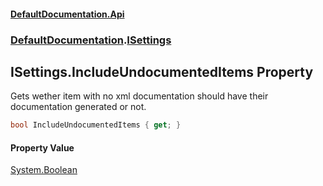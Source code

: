 #### [DefaultDocumentation\.Api](../../index.md 'index')
### [DefaultDocumentation](../../index.md#DefaultDocumentation 'DefaultDocumentation').[ISettings](index.md 'DefaultDocumentation\.ISettings')

## ISettings\.IncludeUndocumentedItems Property

Gets wether item with no xml documentation should have their documentation generated or not\.

```csharp
bool IncludeUndocumentedItems { get; }
```

#### Property Value
[System\.Boolean](https://learn.microsoft.com/en-us/dotnet/api/system.boolean 'System\.Boolean')